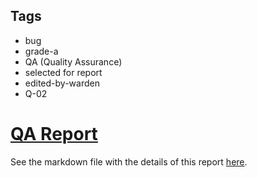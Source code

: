 ## Tags

- bug
- grade-a
- QA (Quality Assurance)
- selected for report
- edited-by-warden
- Q-02

# [QA Report](https://github.com/code-423n4/2023-02-kuma-findings/issues/19) 

See the markdown file with the details of this report [here](https://github.com/code-423n4/2023-02-kuma-findings/blob/main/data/0xsomeone-Q.md).